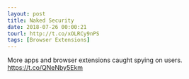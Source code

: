 ```yaml
---
layout: post
title: Naked Security
date: 2018-07-26 00:00:21
tourl: http://t.co/xOLRCy9nPS
tags: [Browser Extensions]
---
```

More apps and browser extensions caught spying on users. https://t.co/QNeNby5Ekm